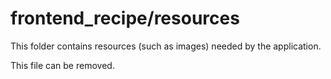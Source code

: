 # frontend_recipe/resources

This folder contains resources (such as images) needed by the application. 

This file can be removed.
